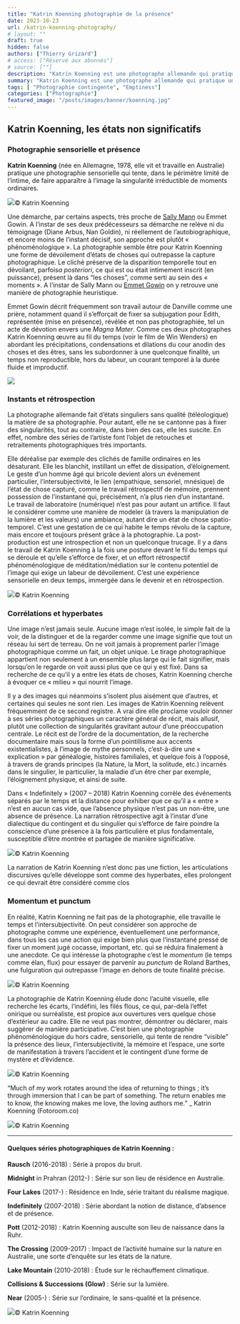 ```yaml
---
title: "Katrin Koenning photographie de la présence"
date: 2023-10-23
url: /katrin-koenning-photography/
# layout: ""
draft: true
hidden: false
authors: ["Thierry Grizard"]
# access: ["Réservé aux abonnés"]
# source: [""]
description: "Katrin Koenning est une photographe allemande qui pratique une photographie sensorielle et phénoménologique comme un matériau plus qu'un medium"
summary: "Katrin Koenning est une photographe allemande qui pratique une photographie sensorielle et phénoménologique comme un matériau plus qu'un medium"
tags: [ "Photographie contingente", "Emptiness"]
categories: ["Photographie"]
featured_image: "/posts/images/banner/koenning.jpg"
---
```

## Katrin Koenning, les états non significatifs

### Photographie sensorielle et présence

**Katrin Koenning** (née en Allemagne, 1978, elle vit et travaille en Australie) pratique une photographie sensorielle qui tente, dans le périmètre limité de l’intime, de faire apparaître à l’image la singularité irréductible de moments ordinaires.

![](/posts/images/koenning/katrin-koenning_photography_indefinitely_the-crossing.022-9.jpg)© Katrin Koenning

Une démarche, par certains aspects, très proche de [Sally Mann](/sally-mann-american-photographer/) ou Emmet Gowin. A l’instar de ses deux prédécesseurs sa démarche ne relève ni du témoignage (Diane Arbus, Nan Goldin), ni réellement de l’autobiographique, et encore moins de l’instant décisif, son approche est plutôt « phénoménologique ». La photographie semble être pour Katrin Koenning une forme de dévoilement d’états de choses qui outrepasse la capture photographique. Le cliché préserve de la disparition temporelle tout en dévoilant, parfois*a posteriori*, ce qui est ou était intimement inscrit (en puissance), présent là dans “les choses”, comme serti au sein des « moments ». A l’instar de Sally Mann ou [Emmet Gowin](/emmet-gowin-photography/) on y retrouve une manière de photographie heuristique.

Emmet Gowin décrit fréquemment son travail autour de Danville comme une prière, notamment quand il s’efforçait de fixer sa subjugation pour Edith, représentée (mise en présence), révélée et non pas photographiée, tel un acte de dévotion envers une *Magna Mater*. Comme ces deux photographes Katrin Koenning œuvre au fil du temps (voir le film de Win Wenders) en abordant les précipitations, condensations et dilations du cour anodin des choses et des êtres, sans les subordonner à une quelconque finalité, un temps non reproductible, hors du labeur, un courant temporel à la durée fluide et improductif.

![](/posts/images/koenning/katrin-koenning_photography_indefinitely_the-crossing.022-1.jpg)

### Instants et rétrospection

La photographe allemande fait d’états singuliers sans qualité (téléologique) la matière de sa photographie. Pour autant, elle ne se cantonne pas à fixer des singularités, tout au contraire, dans bien des cas, elle les suscite. En effet, nombre des séries de l’artiste font l’objet de retouches et retraitements photographiques très importants.

Elle déréalise par exemple des clichés de famille ordinaires en les désaturant. Elle les blanchit, instillant un effet de dissipation, d’éloignement. Le geste d’un homme âgé qui bricole devient alors un événement particulier, l’intersubjectivité, le lien (empathique, sensoriel, mnésique) de l’état de chose capturé, comme le travail rétrospectif de mémoire, prennent possession de l’instantané qui, précisément, n’a plus rien d’un instantané. Le travail de laboratoire (numérique) n’est pas pour autant un artifice. Il faut le considérer comme une manière de modeler (à travers la manipulation de la lumière et les valeurs) une ambiance, autant dire un état de chose spatio-temporel. C’est une gestation de ce qui habite le temps révolu de la capture, mais encore et toujours présent grâce à la photographie. La post-production est une introspection et non un quelconque trucage. Il y a dans le travail de Katrin Koenning à la fois une posture devant le fil du temps qui se déroule et qu’elle s’efforce de fixer, et un effort rétrospectif phénoménologique de méditation/médiation sur le contenu potentiel de l’image qui exige un labeur de dévoilement. C’est une expérience sensorielle en deux temps, immergée dans le devenir et en rétrospection.

![](/posts/images/koenning/katrin-koenning_photography_indefinitely_the-crossing.022-14.jpg)© Katrin Koenning

### Corrélations et hyperbates

Une image n’est jamais seule. Aucune image n’est isolée, le simple fait de la voir, de la distinguer et de la regarder comme une image signifie que tout un réseau lui sert de terreau. On ne voit jamais à proprement parler l’image photographique comme un fait, un objet unique. Le tirage photographique appartient non seulement à un ensemble plus large qui le fait signifier, mais lorsqu’on le regarde on voit aussi plus que ce qui y est fixé. Dans sa recherche de ce qu’il y a entre les états de choses, Katrin Koenning cherche à évoquer ce « milieu » qui nourrit l’image.

Il y a des images qui néanmoins s’isolent plus aisément que d’autres, et certaines qui seules ne sont rien. Les images de Katrin Koenning relèvent fréquemment de ce second registre. A vrai dire elle proclame vouloir donner à ses séries photographiques un caractère général de récit, mais allusif, plutôt une collection de singularités gravitant autour d’une préoccupation centrale. Le récit est de l’ordre de la documentation, de la recherche documentaire mais sous la forme d’un pointillisme aux accents existentialistes, à l’image de mythe personnels, c’est-à-dire une « explication » par généalogie, histoires familiales, et quelque fois à l’opposé, à travers de grands principes (la Nature, la Mort, la solitude, etc.) incarnés dans le singulier, le particulier, la maladie d’un être cher par exemple, l’éloignement physique, et ainsi de suite.

Dans « Indefinitely » (2007 – 2018) Katrin Koenning corrèle des événements séparés par le temps et la distance pour exhiber que ce qu’il a « entre » n’est en aucun cas vide, que l’absence physique n’est pas un non-être, une absence de présence. La narration rétrospective agit à l’instar d’une dialectique du contingent et du singulier qui s’efforce de faire poindre la conscience d’une présence à la fois particulière et plus fondamentale, susceptible d’être montrée et partagée de manière significative.

![](/posts/images/koenning/katrin-koenning_photography_indefinitely_the-crossing.022-22.jpg)© Katrin Koenning

La narration de Katrin Koenning n’est donc pas une fiction, les articulations discursives qu’elle développe sont comme des hyperbates, elles prolongent ce qui devrait être considéré comme clos

### Momentum et punctum

En réalité, Katrin Koenning ne fait pas de la photographie, elle travaille le temps et l’intersubjectivité. On peut considérer son approche de photographe comme une expérience, éventuellement une performance, dans tous les cas une action qui exige bien plus que l’instantané pressé de fixer un moment jugé cocasse, important, etc. qui se réduira finalement à une anecdote. Ce qui intéresse la photographe c’est le *momentum* (le temps comme élan, flux) pour essayer de parvenir au *punctum* de Roland Barthes, une fulguration qui outrepasse l’image en dehors de toute finalité précise.

![](/posts/images/koenning/katrin-koenning_photography_indefinitely_the-crossing.022-14_2.jpg)© Katrin Koenning

La photographie de Katrin Koenning élude donc l’acuité visuelle, elle recherche les écarts, l’indéfini, les filés flous, ce qui, par-delà l’effet onirique ou surréaliste, est propice aux ouvertures vers quelque chose d’extérieur au cadre. Elle ne veut pas montrer, démontrer ou déclarer, mais suggérer de manière participative. C’est bien une photographie phénoménologique du hors cadre, sensorielle, qui tente de rendre “visible” la présence des lieux, l’intersubjectivité, la mémoire et l’espace, une sorte de manifestation à travers l’accident et le contingent d’une forme de mystère et d’évidence.

![](/posts/images/koenning/katrin-koenning_photography_indefinitely_the-crossing.022-18.jpg)© Katrin Koenning

“Much of my work rotates around the idea of returning to things ; it’s through immersion that I can be part of something. The return enables me to know, the knowing makes me love, the loving authors me.” _ Katrin Koenning (Fotoroom.co)

![](/posts/images/koenning/katrin-koenning_photography_indefinitely_the-crossing.022-2.jpg)© Katrin Koenning

---

#### Quelques séries photographiques de Katrin Koenning :

**Rausch** (2016-2018) : Série à propos du bruit.

**Midnight** in Prahran (2012-) : Série sur son lieu de résidence en Australie.

**Four Lakes** (2017-) : Résidence en Inde, série traitant du réalisme magique.

**Indefinitely** (2007-2018) : Série abordant la notion de distance, d’absence et de présence.

**Pott** (2012-2018) : Katrin Koenning ausculte son lieu de naissance dans la Ruhr.

**The Crossing** (2009-2017) : Impact de l’activité humaine sur la nature en Australie, une sorte d’enquête sur les états de la nature.

**Lake Mountain** (2010-2018) : Étude sur le réchauffement climatique.

**Collisions & Successions (Glow)** : Série sur la lumière.

**Near** (2005-) : Série sur l’ordinaire, le sans-qualité et la présence.

![](/posts/images/koenning/katrin-koenning_photography_indefinitely_the-crossing.022-10.jpg)© Katrin Koenning